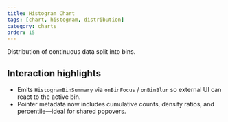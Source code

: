 ```yaml
---
title: Histogram Chart
tags: [chart, histogram, distribution]
category: charts
order: 15
---
```

Distribution of continuous data split into bins.

## Interaction highlights

- Emits `HistogramBinSummary` via `onBinFocus` / `onBinBlur` so external UI can react to the active bin.
- Pointer metadata now includes cumulative counts, density ratios, and percentile—ideal for shared popovers.
